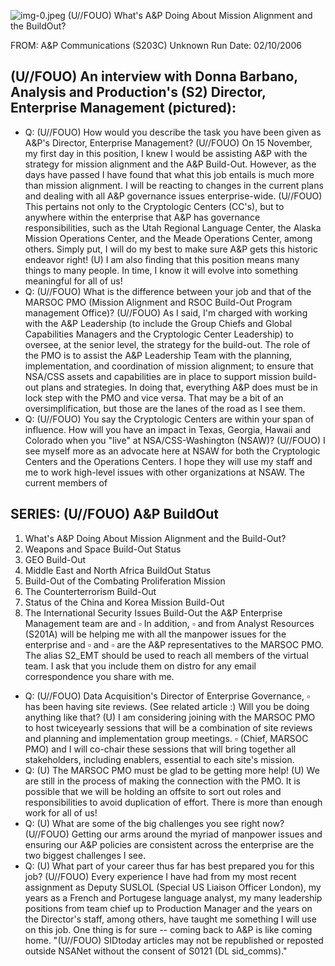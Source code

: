 ![img-0.jpeg](img-0.jpeg)
(U//FOUO) What's A\&P Doing About Mission Alignment and the BuildOut?

FROM: A\&P Communications (S203C)
Unknown
Run Date: 02/10/2006

## (U//FOUO) An interview with Donna Barbano, Analysis and Production's (S2) Director, Enterprise Management (pictured):

- Q: (U//FOUO) How would you describe the task you have been given as A\&P's Director, Enterprise Management?
(U//FOUO) On 15 November, my first day in this position, I knew I would be assisting A\&P with the strategy for mission alignment and the A\&P Build-Out. However, as the days have passed I have found that what this job entails is much more than mission alignment. I will be reacting to changes in the current plans and dealing with all A\&P governance issues enterprise-wide.
(U//FOUO) This pertains not only to the Cryptologic Centers (CC's), but to anywhere within the enterprise that A\&P has governance responsibilities, such as the Utah Regional Language Center, the Alaska Mission Operations Center, and the Meade Operations Center, among others. Simply put, I will do my best to make sure A\&P gets this historic endeavor right!
(U) I am also finding that this position means many things to many people. In time, I know it will evolve into something meaningful for all of us!
- Q: (U//FOUO) What is the difference between your job and that of the MARSOC PMO (Mission Alignment and RSOC Build-Out Program management Office)?
(U//FOUO) As I said, I'm charged with working with the A\&P Leadership (to include the Group Chiefs and Global Capabilities Managers and the Cryptologic Center Leadership) to oversee, at the senior level, the strategy for the build-out. The role of the PMO is to assist the A\&P Leadership Team with the planning, implementation, and coordination of mission alignment; to ensure that NSA/CSS assets and capabilities are in place to support mission build-out plans and strategies. In doing that, everything A\&P does must be in lock step with the PMO and vice versa. That may be a bit of an oversimplification, but those are the lanes of the road as I see them.
- Q: (U//FOUO) You say the Cryptologic Centers are within your span of influence. How will you have an impact in Texas, Georgia, Hawaii and Colorado when you "live" at NSA/CSS-Washington (NSAW)?
(U//FOUO) I see myself more as an advocate here at NSAW for both the Cryptologic Centers and the Operations
Centers. I hope they will use my staff and me to work high-level issues with other organizations at NSAW. The current members of


## SERIES: (U//FOUO) A\&P BuildOut

1. What's A\&P Doing About Mission Alignment and the Build-Out?
2. Weapons and Space Build-Out Status
3. GEO Build-Out
4. Middle East and North Africa BuildOut Status
5. Build-Out of the Combating Proliferation Mission
6. The Counterterrorism Build-Out
7. Status of the China and Korea Mission Build-Out
8. The International Security Issues Build-Out
the A\&P Enterprise Management team are and $\square$ In addition, $\square$ and
from Analyst Resources (S201A) will be helping me with all the manpower issues for the enterprise and $\square$ and $\square$ are the A\&P representatives to the MARSOC PMO. The alias S2_EMT should be used to reach all members of the virtual team. I ask that you include them on distro for any email correspondence you share with me.

- Q: (U//FOUO) Data Acquisition's Director of Enterprise Governance, $\square$ has been having site reviews. (See related article :) Will you be doing anything like that?
(U) I am considering joining with the MARSOC PMO to host twiceyearly sessions that will be a combination of site reviews and planning and implementation group meetings. $\square$ (Chief, MARSOC PMO) and I will co-chair these sessions that will bring together all stakeholders, including enablers, essential to each site's mission.
- Q: (U) The MARSOC PMO must be glad to be getting more help!
(U) We are still in the process of making the connection with the PMO. It is possible that we will be holding an offsite to sort out roles and responsibilities to avoid duplication of effort. There is more than enough work for all of us!
- Q: (U) What are some of the big challenges you see right now?
(U//FOUO) Getting our arms around the myriad of manpower issues and ensuring our A\&P policies are consistent across the enterprise are the two biggest challenges I see.
- Q: (U) What part of your career thus far has best prepared you for this job?
(U//FOUO) Every experience I have had from my most recent assignment as Deputy SUSLOL (Special US Liaison Officer London), my years as a French and Portugese language analyst, my many leadership positions from team chief up to Production Manager and the years on the Director's staff, among others, have taught me something I will use on this job. One thing is for sure -- coming back to A\&P is like coming home.
"(U//FOUO) SIDtoday articles may not be republished or reposted outside NSANet without the consent of S0121 (DL sid_comms)."
